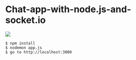 # Chat-app-with-node.js-and-socket.io
![](https://github.com/YKalashnikov/Chat-app-with-node.js-and-socket.io/blob/master/file.png)

```shell
$ npm install
$ nodemon app.js
$ go to http://localhost:3000
```


